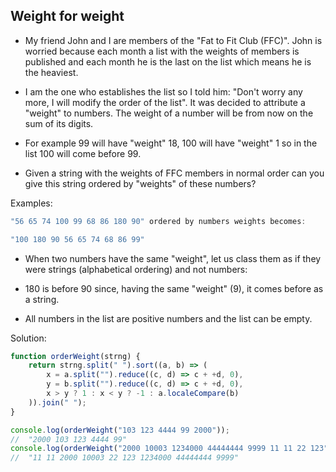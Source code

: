 ## Weight for weight

- My friend John and I are members of the "Fat to Fit Club (FFC)". John is worried because each month a list with the weights of members is published and each month he is the last on the list which means he is the heaviest.

- I am the one who establishes the list so I told him: "Don't worry any more, I will modify the order of the list". It was decided to attribute a "weight" to numbers. The weight of a number will be from now on the sum of its digits.

- For example 99 will have "weight" 18, 100 will have "weight" 1 so in the list 100 will come before 99.

- Given a string with the weights of FFC members in normal order can you give this string ordered by "weights" of these numbers?

Examples:
```js
"56 65 74 100 99 68 86 180 90" ordered by numbers weights becomes: 

"100 180 90 56 65 74 68 86 99"
```

- When two numbers have the same "weight", let us class them as if they were strings (alphabetical ordering) and not numbers:

- 180 is before 90 since, having the same "weight" (9), it comes before as a string.

- All numbers in the list are positive numbers and the list can be empty.

Solution:
```js
function orderWeight(strng) { 
    return strng.split(" ").sort((a, b) => (
        x = a.split("").reduce((c, d) => c + +d, 0),
        y = b.split("").reduce((c, d) => c + +d, 0),
        x > y ? 1 : x < y ? -1 : a.localeCompare(b)
    )).join(" ");
}

console.log(orderWeight("103 123 4444 99 2000")); 
//  "2000 103 123 4444 99"
console.log(orderWeight("2000 10003 1234000 44444444 9999 11 11 22 123")); 
//  "11 11 2000 10003 22 123 1234000 44444444 9999"
```